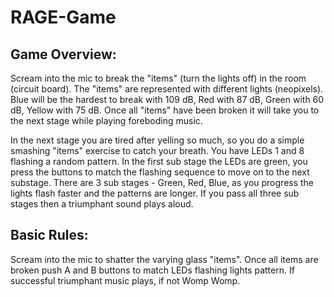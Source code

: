 # RAGE-Game
## Game Overview:
Scream into the mic to break the "items" (turn the lights off) in the room (circuit board). The "items" are represented with different lights (neopixels).
Blue will be the hardest to break with 109 dB, Red with 87 dB, Green with 60 dB, Yellow with 75 dB. Once all "items" have been broken
it will take you to the next stage while playing foreboding music.

In the next stage you are tired after yelling so much, so you do a simple smashing "items" exercise to catch your breath. You have LEDs 1 and 8 flashing a
random pattern. In the first sub stage the LEDs are green, you press the buttons to match the flashing sequence to move on to the next substage. There are 3 sub stages - Green, Red, Blue, as you progress the lights flash faster and the patterns are longer. If you pass all three sub stages then a triumphant sound plays aloud.

## Basic Rules:
Scream into the mic to shatter the varying glass "items". Once all items are broken push A and B buttons to match LEDs flashing lights pattern. 
If successful triumphant music plays, if not Womp Womp.
